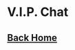 # V.I.P. Chat
## [Back Home](https://zainiszain.github.io)

<div id="tlkio" data-channel="ZainisZainVIP" style="width:100%;height:400px;"></div><script async src="http://tlk.io/embed.js" type="text/javascript"></script>

